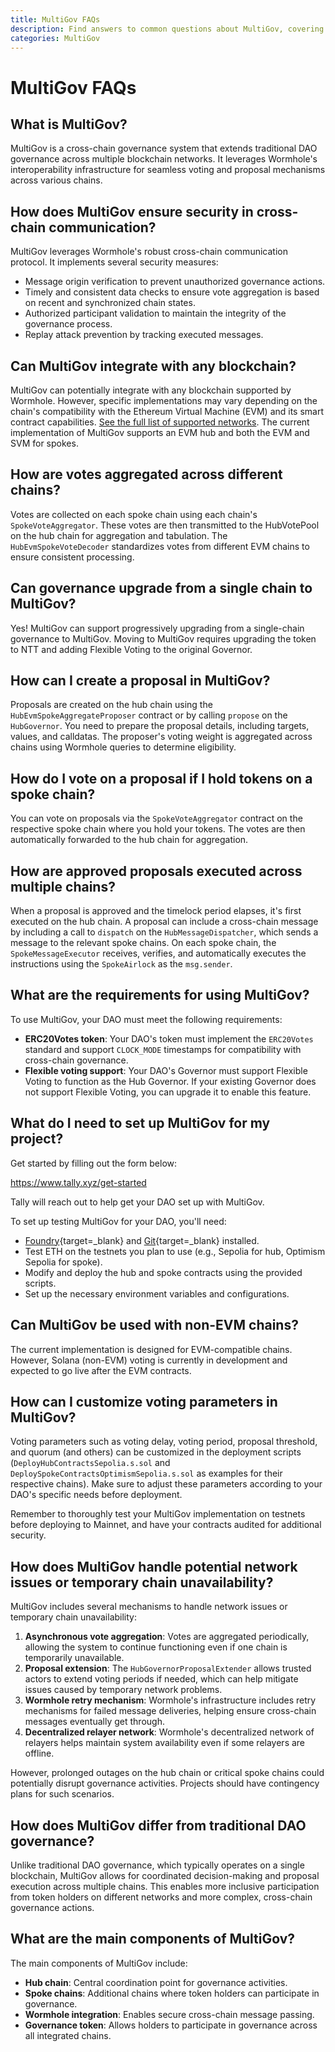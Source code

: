 ```yaml
---
title: MultiGov FAQs
description: Find answers to common questions about MultiGov, covering cross-chain governance, technical setup, security, proposal creation, and more.
categories: MultiGov
---
```


# MultiGov FAQs

## What is MultiGov?

MultiGov is a cross-chain governance system that extends traditional DAO governance across multiple blockchain networks. It leverages Wormhole's interoperability infrastructure for seamless voting and proposal mechanisms across various chains.

## How does MultiGov ensure security in cross-chain communication?

MultiGov leverages Wormhole's robust cross-chain communication protocol. It implements several security measures:

- Message origin verification to prevent unauthorized governance actions.
- Timely and consistent data checks to ensure vote aggregation is based on recent and synchronized chain states.
- Authorized participant validation to maintain the integrity of the governance process.
- Replay attack prevention by tracking executed messages.

## Can MultiGov integrate with any blockchain?

MultiGov can potentially integrate with any blockchain supported by Wormhole. However, specific implementations may vary depending on the chain's compatibility with the Ethereum Virtual Machine (EVM) and its smart contract capabilities. [See the full list of supported networks](/docs/products/reference/supported-networks/#multigov). The current implementation of MultiGov supports an EVM hub and both the EVM and SVM for spokes.

## How are votes aggregated across different chains?

Votes are collected on each spoke chain using each chain's `SpokeVoteAggregator`. These votes are then transmitted to the HubVotePool on the hub chain for aggregation and tabulation. The `HubEvmSpokeVoteDecoder` standardizes votes from different EVM chains to ensure consistent processing.

## Can governance upgrade from a single chain to MultiGov?

Yes! MultiGov can support progressively upgrading from a single-chain governance to MultiGov. Moving to MultiGov requires upgrading the token to NTT and adding Flexible Voting to the original Governor.

## How can I create a proposal in MultiGov?

Proposals are created on the hub chain using the `HubEvmSpokeAggregateProposer` contract or by calling `propose` on the `HubGovernor`. You need to prepare the proposal details, including targets, values, and calldatas. The proposer's voting weight is aggregated across chains using Wormhole queries to determine eligibility.

## How do I vote on a proposal if I hold tokens on a spoke chain?

You can vote on proposals via the `SpokeVoteAggregator` contract on the respective spoke chain where you hold your tokens. The votes are then automatically forwarded to the hub chain for aggregation.

## How are approved proposals executed across multiple chains?

When a proposal is approved and the timelock period elapses, it's first executed on the hub chain. A proposal can include a cross-chain message by including a call to `dispatch` on the `HubMessageDispatcher`, which sends a message to the relevant spoke chains. On each spoke chain, the `SpokeMessageExecutor` receives, verifies, and automatically executes the instructions using the `SpokeAirlock` as the `msg.sender`.

## What are the requirements for using MultiGov?

To use MultiGov, your DAO must meet the following requirements:

- **ERC20Votes token**: Your DAO's token must implement the `ERC20Votes` standard and support `CLOCK_MODE` timestamps for compatibility with cross-chain governance.
- **Flexible voting support**: Your DAO's Governor must support Flexible Voting to function as the Hub Governor. If your existing Governor does not support Flexible Voting, you can upgrade it to enable this feature.

## What do I need to set up MultiGov for my project?

Get started by filling out the form below:

https://www.tally.xyz/get-started

Tally will reach out to help get your DAO set up with MultiGov.

To set up testing MultiGov for your DAO, you'll need:

- [Foundry](https://getfoundry.sh/introduction/installation/){target=\_blank} and [Git](https://git-scm.com/downloads){target=\_blank} installed.
- Test ETH on the testnets you plan to use (e.g., Sepolia for hub, Optimism Sepolia for spoke).
- Modify and deploy the hub and spoke contracts using the provided scripts.
- Set up the necessary environment variables and configurations.

## Can MultiGov be used with non-EVM chains?

The current implementation is designed for EVM-compatible chains. However, Solana (non-EVM) voting is currently in development and expected to go live after the EVM contracts.

## How can I customize voting parameters in MultiGov?

Voting parameters such as voting delay, voting period, proposal threshold, and quorum (and others) can be customized in the deployment scripts (`DeployHubContractsSepolia.s.sol` and `DeploySpokeContractsOptimismSepolia.s.sol` as examples for their respective chains). Make sure to adjust these parameters according to your DAO's specific needs before deployment.

Remember to thoroughly test your MultiGov implementation on testnets before deploying to Mainnet, and have your contracts audited for additional security.

## How does MultiGov handle potential network issues or temporary chain unavailability?

MultiGov includes several mechanisms to handle network issues or temporary chain unavailability:

1. **Asynchronous vote aggregation**: Votes are aggregated periodically, allowing the system to continue functioning even if one chain is temporarily unavailable.
2. **Proposal extension**: The `HubGovernorProposalExtender` allows trusted actors to extend voting periods if needed, which can help mitigate issues caused by temporary network problems.
3. **Wormhole retry mechanism**: Wormhole's infrastructure includes retry mechanisms for failed message deliveries, helping ensure cross-chain messages eventually get through.
4. **Decentralized relayer network**: Wormhole's decentralized network of relayers helps maintain system availability even if some relayers are offline.

However, prolonged outages on the hub chain or critical spoke chains could potentially disrupt governance activities. Projects should have contingency plans for such scenarios.

## How does MultiGov differ from traditional DAO governance?

Unlike traditional DAO governance, which typically operates on a single blockchain, MultiGov allows for coordinated decision-making and proposal execution across multiple chains. This enables more inclusive participation from token holders on different networks and more complex, cross-chain governance actions.

## What are the main components of MultiGov?

The main components of MultiGov include:

- **Hub chain**: Central coordination point for governance activities.
- **Spoke chains**: Additional chains where token holders can participate in governance.
- **Wormhole integration**: Enables secure cross-chain message passing.
- **Governance token**: Allows holders to participate in governance across all integrated chains.
